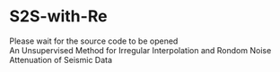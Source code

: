 # S2S-with-Re
Please wait for the source code to be opened  
An Unsupervised Method for Irregular Interpolation and Rondom Noise Attenuation of Seismic Data
